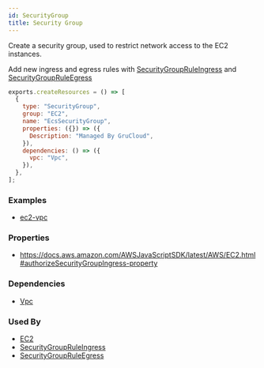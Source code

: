```yaml
---
id: SecurityGroup
title: Security Group
---
```


Create a security group, used to restrict network access to the EC2 instances.

Add new ingress and egress rules with [SecurityGroupRuleIngress](./SecurityGroupRuleIngress) and [SecurityGroupRuleEgress](./SecurityGroupRuleEgress)

```js
exports.createResources = () => [
  {
    type: "SecurityGroup",
    group: "EC2",
    name: "EcsSecurityGroup",
    properties: ({}) => ({
      Description: "Managed By GruCloud",
    }),
    dependencies: () => ({
      vpc: "Vpc",
    }),
  },
];
```

### Examples

- [ec2-vpc](https://github.com/grucloud/grucloud/blob/main/examples/aws/ec2/ec2-vpc/iac.js#L26)

### Properties

- https://docs.aws.amazon.com/AWSJavaScriptSDK/latest/AWS/EC2.html#authorizeSecurityGroupIngress-property

### Dependencies

- [Vpc](./Vpc.md)

### Used By

- [EC2](./Instance.md)
- [SecurityGroupRuleIngress](./SecurityGroupRuleIngress.md)
- [SecurityGroupRuleEgress](./SecurityGroupRuleEgress.md)
